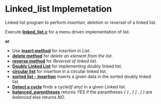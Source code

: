 # Linked_list Implemetation
Linked list program to perform _insertion_, _deletion_ or _reversal_ of a linked list.

Execute [__linked_list.c__](..blob/master/linked_list.c) for a menu driven implementation of list.

__or__

* Use [__insert method__](Insert) for _insertion in List_.
* [__delete method__](Delete) for _delete an element from the list_.
* [__reverse method__](Reverse%20list) for _Reversal of linked list_.
* [__Doubly Linked List__](Doubly%20Linked%20List) for implementing doubly linked list.
* [__circular list__](circular%20list) for insertion in a circular linked list.
* [__sorted list - insertion__](sorted%20list%20-%20insertion) inserts a given data in the sorted doubly linked list.
* [__Detect a cycle__](Detect%20a%20Cycle) finds a cycle(_if any_) in a given Linked list.
* [__balanced_parentheses__](balanced_parentheses) returns _YES_ if the parantheses _{ } , \[ ] , ( )_ are _balanced_ else returns _NO_.

